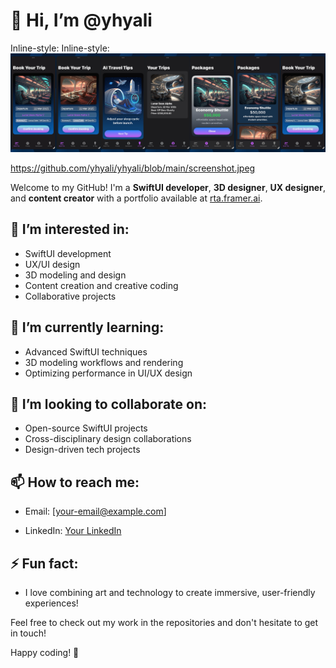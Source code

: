 # 👋 Hi, I’m @yhyali
Inline-style: 
Inline-style: 
![alt text](https://github.com/yhyali/yhyali/blob/main/screenshot.jpeg "Screenshot ")

https://github.com/yhyali/yhyali/blob/main/screenshot.jpeg


Welcome to my GitHub! I'm a **SwiftUI developer**, **3D designer**, **UX designer**, and **content creator** with a portfolio available at [rta.framer.ai](https://rta.framer.ai).

## 👀 I’m interested in:
- SwiftUI development
- UX/UI design
- 3D modeling and design
- Content creation and creative coding
- Collaborative projects

## 🌱 I’m currently learning:
- Advanced SwiftUI techniques
- 3D modeling workflows and rendering
- Optimizing performance in UI/UX design

## 💞️ I’m looking to collaborate on:
- Open-source SwiftUI projects
- Cross-disciplinary design collaborations
- Design-driven tech projects

## 📫 How to reach me:
- Email: [your-email@example.com]

- LinkedIn: [Your LinkedIn](https://www.linkedin.com/in/yourprofile)


## ⚡ Fun fact:
- I love combining art and technology to create immersive, user-friendly experiences!

Feel free to check out my work in the repositories and don't hesitate to get in touch!

Happy coding! 🚀


<!---
yhyali/yhyali is a ✨ special ✨ repository because its `README.md` (this file) appears on your GitHub profile.
You can click the Preview link to take a look at your changes.
--->
